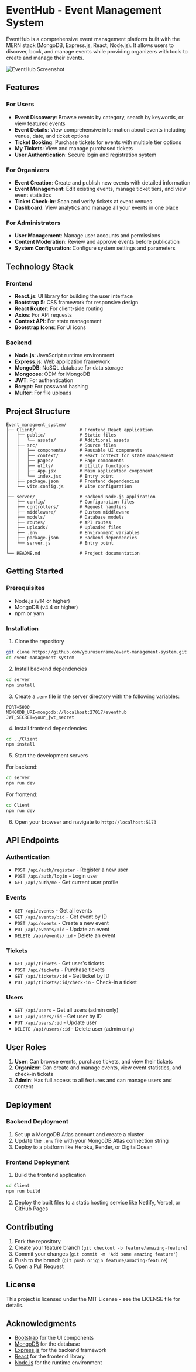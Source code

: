 # EventHub - Event Management System

EventHub is a comprehensive event management platform built with the MERN stack (MongoDB, Express.js, React, Node.js). It allows users to discover, book, and manage events while providing organizers with tools to create and manage their events.

![EventHub Screenshot](https://images.unsplash.com/photo-1540039155733-5bb30b53aa14?ixlib=rb-4.0.3&ixid=M3wxMjA3fDB8MHxwaG90by1wYWdlfHx8fGVufDB8fHx8fA%3D%3D&auto=format&fit=crop&w=1974&q=80)

## Features

### For Users
- **Event Discovery**: Browse events by category, search by keywords, or view featured events
- **Event Details**: View comprehensive information about events including venue, date, and ticket options
- **Ticket Booking**: Purchase tickets for events with multiple tier options
- **My Tickets**: View and manage purchased tickets
- **User Authentication**: Secure login and registration system

### For Organizers
- **Event Creation**: Create and publish new events with detailed information
- **Event Management**: Edit existing events, manage ticket tiers, and view event statistics
- **Ticket Check-in**: Scan and verify tickets at event venues
- **Dashboard**: View analytics and manage all your events in one place

### For Administrators
- **User Management**: Manage user accounts and permissions
- **Content Moderation**: Review and approve events before publication
- **System Configuration**: Configure system settings and parameters

## Technology Stack

### Frontend
- **React.js**: UI library for building the user interface
- **Bootstrap 5**: CSS framework for responsive design
- **React Router**: For client-side routing
- **Axios**: For API requests
- **Context API**: For state management
- **Bootstrap Icons**: For UI icons

### Backend
- **Node.js**: JavaScript runtime environment
- **Express.js**: Web application framework
- **MongoDB**: NoSQL database for data storage
- **Mongoose**: ODM for MongoDB
- **JWT**: For authentication
- **Bcrypt**: For password hashing
- **Multer**: For file uploads

## Project Structure

```
Event_managment_system/
├── Client/                 # Frontend React application
│   ├── public/             # Static files
│   │   └── assets/         # Additional assets
│   ├── src/                # Source files
│   │   ├── components/     # Reusable UI components
│   │   ├── context/        # React context for state management
│   │   ├── pages/          # Page components
│   │   ├── utils/          # Utility functions
│   │   ├── App.jsx         # Main application component
│   │   └── index.jsx       # Entry point
│   ├── package.json        # Frontend dependencies
│   └── vite.config.js      # Vite configuration
│
├── server/                 # Backend Node.js application
│   ├── config/             # Configuration files
│   ├── controllers/        # Request handlers
│   ├── middleware/         # Custom middleware
│   ├── models/             # Database models
│   ├── routes/             # API routes
│   ├── uploads/            # Uploaded files
│   ├── .env                # Environment variables
│   ├── package.json        # Backend dependencies
│   └── server.js           # Entry point
│
└── README.md               # Project documentation
```

## Getting Started

### Prerequisites
- Node.js (v14 or higher)
- MongoDB (v4.4 or higher)
- npm or yarn

### Installation

1. Clone the repository
```bash
git clone https://github.com/yourusername/event-management-system.git
cd event-management-system
```

2. Install backend dependencies
```bash
cd server
npm install
```

3. Create a `.env` file in the server directory with the following variables:
```
PORT=5000
MONGODB_URI=mongodb://localhost:27017/eventhub
JWT_SECRET=your_jwt_secret
```

4. Install frontend dependencies
```bash
cd ../Client
npm install
```

5. Start the development servers

For backend:
```bash
cd server
npm run dev
```

For frontend:
```bash
cd Client
npm run dev
```

6. Open your browser and navigate to `http://localhost:5173`

## API Endpoints

### Authentication
- `POST /api/auth/register` - Register a new user
- `POST /api/auth/login` - Login user
- `GET /api/auth/me` - Get current user profile

### Events
- `GET /api/events` - Get all events
- `GET /api/events/:id` - Get event by ID
- `POST /api/events` - Create a new event
- `PUT /api/events/:id` - Update an event
- `DELETE /api/events/:id` - Delete an event

### Tickets
- `GET /api/tickets` - Get user's tickets
- `POST /api/tickets` - Purchase tickets
- `GET /api/tickets/:id` - Get ticket by ID
- `PUT /api/tickets/:id/check-in` - Check-in a ticket

### Users
- `GET /api/users` - Get all users (admin only)
- `GET /api/users/:id` - Get user by ID
- `PUT /api/users/:id` - Update user
- `DELETE /api/users/:id` - Delete user (admin only)

## User Roles

1. **User**: Can browse events, purchase tickets, and view their tickets
2. **Organizer**: Can create and manage events, view event statistics, and check-in tickets
3. **Admin**: Has full access to all features and can manage users and content

## Deployment

### Backend Deployment
1. Set up a MongoDB Atlas account and create a cluster
2. Update the `.env` file with your MongoDB Atlas connection string
3. Deploy to a platform like Heroku, Render, or DigitalOcean

### Frontend Deployment
1. Build the frontend application
```bash
cd Client
npm run build
```
2. Deploy the built files to a static hosting service like Netlify, Vercel, or GitHub Pages

## Contributing

1. Fork the repository
2. Create your feature branch (`git checkout -b feature/amazing-feature`)
3. Commit your changes (`git commit -m 'Add some amazing feature'`)
4. Push to the branch (`git push origin feature/amazing-feature`)
5. Open a Pull Request

## License

This project is licensed under the MIT License - see the LICENSE file for details.

## Acknowledgments

- [Bootstrap](https://getbootstrap.com/) for the UI components
- [MongoDB](https://www.mongodb.com/) for the database
- [Express.js](https://expressjs.com/) for the backend framework
- [React](https://reactjs.org/) for the frontend library
- [Node.js](https://nodejs.org/) for the runtime environment
